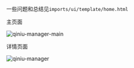 一些问题和总结见`imports/ui/template/home.html`

主页面

![qiniu-manager-main](http://image.wangjuntao.com/qiniu-manager-main.png?imageView2/2/w/700/h/400/interlace/0/q/100)

详情页面

![qiniu-manager](http://image.wangjuntao.com/qiniu-manager-detail.png?imageView2/2/w/700/h/400/interlace/0/q/100)
